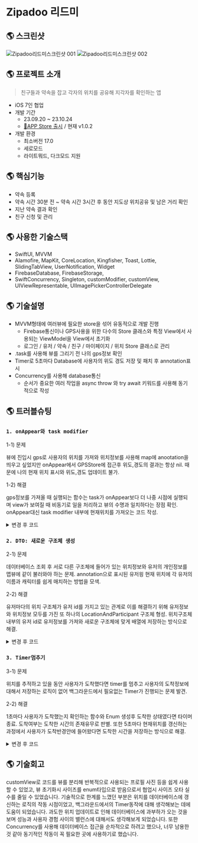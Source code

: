 # Zipadoo 리드미

## 🌎 스크린샷

![Zipadoo리드미스크린샷 001](https://github.com/nhyeonjeong/zipadoo/assets/102401977/478e43fa-f53c-4838-957f-bc08108c415f)
![Zipadoo리드미스크린샷 002](https://github.com/nhyeonjeong/zipadoo/assets/102401977/5fd6b564-98de-4bcc-971a-c58d11f21450)


## 🌎 프로젝트 소개
> 친구들과 약속을 잡고 각자의 위치를 공유해 지각자를 확인하는 앱
- iOS 7인 협업
- 개발 기간
    - 23.09.20 ~ 23.10.24
    - [🔗APP Store 출시](https://apps.apple.com/kr/app/%EC%A7%80%ED%8C%8C%EB%91%90/id6474185787) / 현재 v1.0.2
- 개발 환경
    - 최소버전 17.0
    - 세로모드
    - 라이트뭐드, 다크모드 지원
 
## 🌎 핵심기능
- 약속 등록
- 약속 시간 30분 전 ~ 약속 시간 3시간 후 동안 지도상 위치공유 및 남은 거리 확인
- 지난 약속 결과 확인
- 친구 신청 및 관리

## 🌎 사용한 기술스택
- SwiftUI, MVVM
- Alamofire, MapKit, CoreLocation, Kingfisher, Toast, Lottie, SlidingTabView, UserNotification, Widget
- FirebaseDatabase, FirebaseStorage, 
- SwiftConcurrency, Singleton, customModifier, customView, UIViewRepresentable, UIImagePickerControllerDelegate

## 🌎 기술설명
- MVVM형태에 여러뷰에 필요한 store을 섞어 유동적으로 개발 진행
  - Firebase통신이나 GPS사용을 위한 다수의 Store 클래스와 특정 View에서 사용되는 ViewModel을 View에서 초기화
  - 로그인 / 유저 / 약속 / 친구 / 마이페이지 / 위치 Store 클래스로 관리
- .task를 사용해 뷰를 그리기 전 나의 gps정보 확인
- Timer로 5초마다 Database에 사용자의 위도 경도 저장 및 패치 후 annotation표시
- Concurrency를 사용해 database통신
  - 순서가 중요한 여러 작업을 async throw 와 try await 키워드를 사용해 동기적으로 작성

## 🌎 트러블슈팅

### `1. onAppear와 task modifier`

1-1) 문제

뷰에 진입시 gps로 사용자의 위치를 가져와 위치정보를 사용해 map에 anootation을 띄우고 싶었지만 onAppear에서 GPSStore에 접근후 위도,경도의 결과는 항상 nil.
때문에 나의 현재 위치 표시와 위도,경도 업데이트 불가.

1-2) 해결

gps정보를 가져올 때 실행되는 함수는 
task가 onAppear보다 더 나중 시점에 실행되며 view가 보여질 때 비동기로 일을 처리하고 뷰의 수명과 일치하다는 장점 확인.
onAppear대신 task modifier 내부에 현재위치를 가져오는 코드 작성.

<details>
<summary>변경 후 코드</summary>
<div markdown="1">

<img width="652" alt="스크린샷 2024-07-02 오후 3 58 27" src="https://github.com/nhyeonjeong/zipadoo/assets/102401977/6cdf7936-a6b8-437b-895d-2fa922704fc6">

</div>
</details>

### `2. DTO: 새로운 구조체 생성`

2-1) 문제

데이터베이스 조회 후 서로 다른 구조체에 들어가 있는 위치정보와 유저의 개인정보를 맵뷰에 같이 불러와야 하는 문제. 
annotation으로 표시된 유저읭 현재 위치에 각 유저의 이름과 캐릭터를 쉽게 매치하는 방법을 모색.

2-2) 해결

유저마다의 위치 구조체가 유저 id를 가지고 있는 관계로 이를 해결하기 위해 유저정보와 위치정보 모두를 가진 또 하나의 LocationAndParticipant 구조체 형성.
위치구조체 내부의 유저 id로 유저정보를 가져와 새로운 구조체에 맞게 배열에 저장하는 방식으로 해결.

<details>
<summary>변경 후 코드</summary>
<div markdown="1">

<img width="489" alt="스크린샷 2024-07-02 오후 5 06 04" src="https://github.com/nhyeonjeong/zipadoo/assets/102401977/af9b4726-e1f1-4a01-8ac6-0873011220f4">
<img width="844" alt="스크린샷 2024-07-02 오후 5 08 05" src="https://github.com/nhyeonjeong/zipadoo/assets/102401977/e9859282-b81b-4ddb-bca2-aba25bce0d8f">

</div>
</details>

### `3. Timer멈추기`

3-1) 문제

위치를 추적하고 있을 동안 사용자가 도착했다면 timer를 멈추고 사용자의 도착정보에 대해서 저장하는 로직이 없어 백그라운드에서 필요없는 Timer가 진행되는 문제 발견.

2-2) 해결

1초마다 사용자가 도착했는지 확인하는 함수와 Enum 생성후 도착한 상태였다면 타이머 종료.
도착여부는 도착한 시간의 존재유무로 판별.
또한 5초마다 현재위치를 갱신하는 과정에서 사용자가 도착반경안에 들어왔다면 도착한 시간을 저장하는 방식으로 해결.

<details>
<summary>변경 후 코드</summary>
<div markdown="1">

<img width="513" alt="스크린샷 2024-07-02 오후 5 46 36" src="https://github.com/nhyeonjeong/zipadoo/assets/102401977/e6ef49bf-2f9a-42b6-9d2b-dd525521e3b4">

```swift
 timer = Timer.scheduledTimer(withTimeInterval: 1, repeats: locationStore.myLocation.arriveTime == 0) { _ in

    // 추적 종료된 약속인지 계산 -> 추적이 종료되면 지각횟수와 약속수 갱신 & 타이머 종료 & 뷰에서 나가는 알람
    timeType = classifyTime(promiseDate: promiseDate, afterThreeHourTime: afterThreeHourTime)
    // 추적이 종료됐다면 timer반복문 탈출
    if timeType == .endTracking {
        print("endTracking")
        // 타이머 종료
        timer?.invalidate()
        timer = nil
        Task {
            // 지각횟수, 약속수 갱신
            do {
                print("updateTrady")
                try await UserStore.updatePromiseTradyCount(promiseDate: promise.promiseDate, arriveTime: locationStore.myLocation.arriveTime)
            } catch {
                print("updatePromiseTradyCount실패")
            }
        }
        // 뷰탈출
        dismiss()
    } else {
        updateTimer += 1
        if updateTimer % 5 == 0 && locationStore.myLocation.arriveTime == 0 {
            updateTimer = 0 // 다시 초기화
            // 도착하지 않았을 때만 도착확인
            isArrived = didYouArrive(currentCoordinate:
                                        CLLocation( latitude: gpsStore.lastSeenLocation?.coordinate.latitude ?? 0,
                                                    longitude: gpsStore.lastSeenLocation?.coordinate.longitude ?? 0),
                                     arrivalCoordinate: CLLocation(latitude: promise.latitude, longitude: promise.longitude), effectiveDistance: arrivalCheckRadius)
            
            // 도착했다면 파베에 업데이트 및 locationStore.myLocation정보갱신
            // 도착하지 않았다면 위치 업데이트
            if isArrived == true {
                locationStore.myLocation.arriveTime = Date().timeIntervalSince1970
                let rank = locationStore.calculateRank()
                locationStore.updateArriveTime(locationId: locationStore.myLocation.id, arriveTime: locationStore.myLocation.arriveTime, rank: rank)
                // 도착 알림 실행
                alertStore.arrivalMsgAlert = ArrivalMsgModel(name: AuthStore.shared.currentUser?.nickName ?? "이름없음", profileImgString: AuthStore.shared.currentUser?.profileImageString ?? "doo1", rank: rank, arrivarDifference: promise.promiseDate - locationStore.myLocation.arriveTime, potato: 0)
                alertStore.isPresentedArrival.toggle()
                
            } else {
                locationStore.updateCurrentLocation(locationId: locationStore.myLocation.id, newLatitude: gpsStore.lastSeenLocation?.coordinate.latitude ?? 0, newLongtitude: gpsStore.lastSeenLocation?.coordinate.longitude ?? 0)
            }
        }
    }
}
RunLoop.current.add(timer ?? Timer(), forMode: .default)
```

</div>
</details>


## 🌎 기술회고
customView로 코드를 뷰를 분리해 반복적으로 사용되는 프로필 사진 등을 쉽게 사용할 수 있었고, 뷰 초기화시 사이즈를 enum타입으로 받음으로서 협업시 사이즈 오타 실수를 줄일 수 있었습니다.
기술적으로 한계를 느꼈던 부분은 위치를 데이터베이스에 갱신하는 로직의 작동 시점이었고, 백그라운드에서의 Timer동작에 대해 생각해보는 데에 도움이 되었습니다. 과도한 위치 업데이트로 인해 데이터베이스에 과부하가 오는 것을 보며 성능과 사용자 경험 사이의 밸런스에 대해서도 생각해보게 되었습니다. 
또한 Concurrency를 사용해 데이터베이스 접근을 순차적으로 하려고 했으나, 너무 남용한 것 같아 동기적인 작동이 꼭 필요한 곳에 사용하기로 했습니다.
